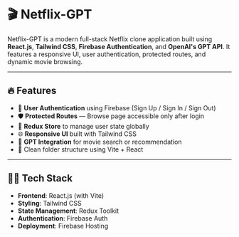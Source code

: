 # 🎬 Netflix-GPT

Netflix-GPT is a modern full-stack Netflix clone application built using **React.js**, **Tailwind CSS**, **Firebase Authentication**, and **OpenAI's GPT API**. It features a responsive UI, user authentication, protected routes, and dynamic movie browsing.

---

## 🔥 Features

- 🔐 **User Authentication** using Firebase (Sign Up / Sign In / Sign Out)
- 🛡️ **Protected Routes** — Browse page accessible only after login
- 🎯 **Redux Store** to manage user state globally
- 🌐 **Responsive UI** built with Tailwind CSS
- 🧠 **GPT Integration** for movie search or recommendation
- 📂 Clean folder structure using Vite + React

---

## 🧑‍💻 Tech Stack

- **Frontend**: React.js (with Vite)
- **Styling**: Tailwind CSS
- **State Management**: Redux Toolkit
- **Authentication**: Firebase Auth
- **Deployment**: Firebase Hosting





